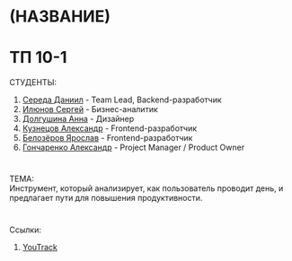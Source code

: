 # (НАЗВАНИЕ)
# ТП 10-1
СТУДЕНТЫ:
1. [Середа Даниил](https://vk.com/forest_owl336) - Team Lead, Backend-разработчик
2. [Илюнов Сергей](https://vk.com/id729366535) - Бизнес-аналитик
3. [Долгушина Анна](https://vk.com/dolgushina_a) - Дизайнер
4. [Кузнецов Александр](https://vk.com/mega_cutetoad) - Frontend-разработчик
5. [Белозёров Ярослав](https://vk.com/fasreder) - Frontend-разработчик
6. [Гончаренко Александр](https://vk.com/tvvoistraxxx) - Project Manager / Product Owner

 # 
 ТЕМА:<br>
 Инструмент, который анализирует, как пользователь проводит день, и предлагает пути для повышения продуктивности.
#
Ссылки:
1. [YouTrack]()

